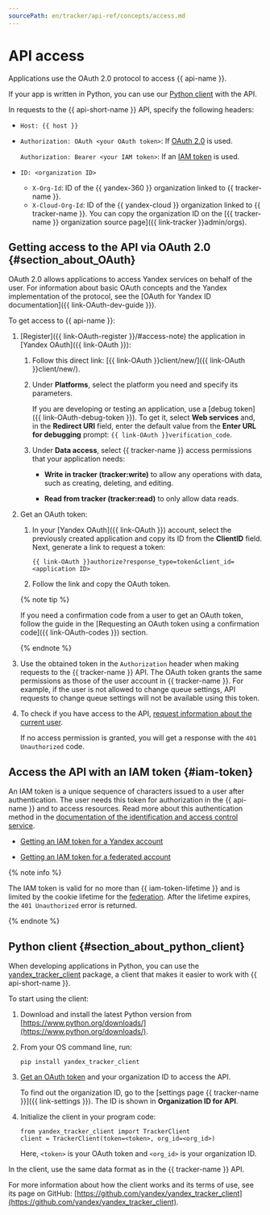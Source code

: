 ```yaml
---
sourcePath: en/tracker/api-ref/concepts/access.md
---
```

# API access

Applications use the OAuth 2.0 protocol to access {{ api-name }}.

If your app is written in Python, you can use our [Python client](#section_about_python_client) with the API.

In requests to the {{ api-short-name }} API, specify the following headers:

* `Host: {{ host }}`

* `Authorization: OAuth <your OAuth token>`: If [OAuth 2.0](#section_about_OAuth) is used.

   `Authorization: Bearer <your IAM token>`: If an [IAM token](#iam-token) is used.

* `ID: <organization ID>`
   * `X-Org-Id`: ID of the {{ yandex-360 }} organization linked to {{ tracker-name }}.
   * `X-Cloud-Org-Id`: ID of the {{ yandex-cloud }} organization linked to {{ tracker-name }}.
      You can copy the organization ID on the [{{ tracker-name }} organization source page]({{ link-tracker }}admin/orgs).


## Getting access to the API via OAuth 2.0 {#section_about_OAuth}

OAuth 2.0 allows applications to access Yandex services on behalf of the user. For information about basic OAuth concepts and the Yandex implementation of the protocol, see the [OAuth for Yandex ID documentation]({{ link-OAuth-dev-guide }}).

To get access to {{ api-name }}:


1. [Register]({{ link-OAuth-register }}/#access-note) the application in [Yandex OAuth]({{ link-OAuth }}):

   1. Follow this direct link: [{{ link-OAuth }}client/new/]({{ link-OAuth }}client/new/).

   1. Under **Platforms**, select the platform you need and specify its parameters.

      If you are developing or testing an application, use a [debug token]({{ link-OAuth-debug-token }}). To get it, select **Web services** and, in the **Redirect URI** field, enter the default value from the **Enter URL for debugging** prompt: `{{ link-OAuth }}verification_code`.

   1. Under **Data access**, select {{ tracker-name }} access permissions that your application needs:

      * **Write in tracker (tracker:write)** to allow any operations with data, such as creating, deleting, and editing.

      * **Read from tracker (tracker:read)** to only allow data reads.

1. Get an OAuth token:

   1. In your [Yandex OAuth]({{ link-OAuth }}) account, select the previously created application and copy its ID from the **ClientID** field. Next, generate a link to request a token:

      ```
      {{ link-OAuth }}authorize?response_type=token&client_id=<application ID>
      ```

   1. Follow the link and copy the OAuth token.

   {% note tip %}

   If you need a confirmation code from a user to get an OAuth token, follow the guide in the [Requesting an OAuth token using a confirmation code]({{ link-OAuth-codes }}) section.

   {% endnote %}


1. Use the obtained token in the `Authorization` header when making requests to the {{ tracker-name }} API. The OAuth token grants the same permissions as those of the user account in {{ tracker-name }}. For example, if the user is not allowed to change queue settings, API requests to change queue settings will not be available using this token.

1. To check if you have access to the API, [request information about the current user](../get-user-info.md).

   If no access permission is granted, you will get a response with the `401 Unauthorized` code.


## Access the API with an IAM token {#iam-token}

An IAM token is a unique sequence of characters issued to a user after authentication. The user needs this token for authorization in the {{ api-name }} and to access resources. Read more about this authentication method in the [documentation of the identification and access control service](../../iam/concepts/authorization/iam-token.md).

* [Getting an IAM token for a Yandex account](../../iam/operations/iam-token/create.md)

* [Getting an IAM token for a federated account](../../iam/operations/iam-token/create-for-federation.md)

{% note info %}

The IAM token is valid for no more than {{ iam-token-lifetime }} and is limited by the cookie lifetime for the [federation](../../organization/add-federation.md). After the lifetime expires, the `401 Unauthorized` error is returned.

{% endnote %}


## Python client {#section_about_python_client}

When developing applications in Python, you can use the [yandex_tracker_client](https://github.com/yandex/yandex_tracker_client) package, a client that makes it easier to work with {{ api-short-name }}.

To start using the client:

1. Download and install the latest Python version from [https://www.python.org/downloads/](https://www.python.org/downloads/).

1. From your OS command line, run:

   
   ```
   pip install yandex_tracker_client
   ```



1. [Get an OAuth token](#section_about_OAuth) and your organization ID to access the API.

   To find out the organization ID, go to the [settings page {{ tracker-name }}]({{ link-settings }}). The ID is shown in **Organization ID for API**.

1. Initialize the client in your program code:

   ```
   from yandex_tracker_client import TrackerClient
   client = TrackerClient(token=<token>, org_id=<org_id>)
   ```

   Here, `<token>` is your OAuth token and `<org_id>` is your organization ID.

In the client, use the same data format as in the {{ tracker-name }} API.

For more information about how the client works and its terms of use, see its page on GitHub: [https://github.com/yandex/yandex_tracker_client](https://github.com/yandex/yandex_tracker_client).

